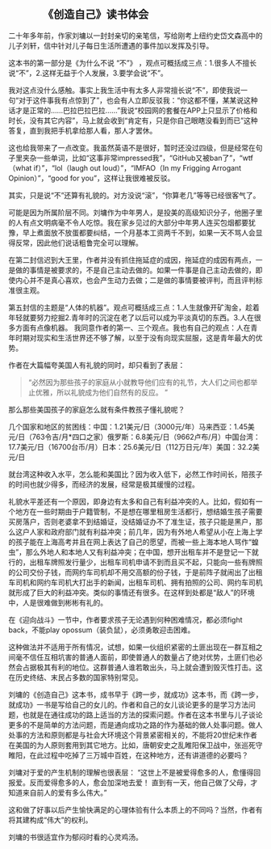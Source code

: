 ## &emsp;&emsp;&emsp; 《创造自己》读书体会

二十年多年前，作家刘墉以一封封亲切的亲笔信，写给刚考上纽约史岱文森高中的儿子刘轩，信中针对儿子每日生活所遭遇的事件加以发挥及引导。

这本书的第一部分是《为什么不说 “不”》 ，观点可概括成三点：1.很多人不擅长说“不”，2.这样无益于个人发展，3.要学会说“不”。

我对这点没什么感触。事实上我生活中有太多人非常擅长说“不”，即使我说一句“对于这件事我有点惊到了”，也会有人立即反驳我：“你这都不懂，某某说这种话才是正常的……巴拉巴拉巴拉……”我说“校园网的套餐在APP上只显示了价格和时长，没有其它内容”，马上就会收到“肯定有，只是你自己眼瞎没看到而已”这种答复，直到我把手机拿给那人看，那人才罢休。

这也给我带来了一点改变。我虽然英语不是很好，暂时还没过四级，但是经常在句子里夹杂一些单词，比如“这事非常impressed我”，“GitHub又被ban了”，“wtf（what if）”，“lol（laugh out loud）”，“IMFAO（In my Frigging Arrogant Opinion）”，“good for you”，这样让我很难被反驳。

其实，只是说“不”还算有礼貌的。对方没说“滚”，“你算老几”等等已经很客气了。

可能是因为所属阶层不同。刘墉作为中年男人，是投美的高级知识分子，他圈子里的人有点文明病毫不令人吃惊。我在家乡见过的大部分中年男人连买包烟都要犹豫，早上煮面放不放蛋都要纠结，一个月基本工资两千不到，如果一天不骂人会显得反常，因此他们说话粗鲁完全可以理解。

在第二封信迟到大王里，作者并没有抓住拖延症的成因，拖延症的成因有两点，一是做的事情是被要求的，不是自己主动去做的。如果一件事是自己主动去做的，即使内心并不是真心喜欢，也会产生动力去做；二是做的事情要被评判，而且评判标准很主观。

第五封信的主题是“人体的机器”。观点可概括成三点：1.人生就像开矿淘金，趁着年轻就要努力挖掘2.青年时的沉淀在老了以后可以成为平淡真切的东西。3.人在很多方面有点像机器。
我同意作者的第一、三个观点。我也有自己的观点：人在青年时期对现实和生活世界还不够了解，以至于没有向现实屈服，这是青年最大的优势。

作者在大篇幅夸美国人有礼貌的同时，却只看到了表层：

>“必然因为那些孩子的家庭从小就教导他们应有的礼节，大人们之间也都举止优雅，所以礼貌成为他们自然有的反应。 ”

那么那些美国孩子的家庭怎么就有条件教孩子懂礼貌呢？

几个国家和地区的贫困线：中国：1.21美元/日（3000元/年）马来西亚：1.45美元/日（763令吉/月*四口之家）俄罗斯：6.8美元/日（9662卢布/月）中国台湾：17.7美元/日（16700台币/月）日本：25.6美元/日（112万日元/年）美国：32.2美元/日

就台湾这种收入水平，怎么能和美国比？因为收入低下，必然工作时间长，陪孩子的时间也就少得多，而经济的发展，经常是极其缓慢的过程。

礼貌水平差还有一个原因，即身边有太多和自己有利益冲突的人。比如，假如有一个地方在一些时期由于户籍管制，不是想在哪里租房生活都行，想结婚生孩子需要买房落户，否则老婆拿不到结婚证，没结婚证办不了准生证，孩子只能是黑户，那么这户人家和政府部门就有利益冲突；前几年，因为有外地人希望从小在上海上学的孩子能在上海高考并且在网上表达了自己的愿望，而被一些上海本地人骂作“蝗虫”，那么外地人和本地人又有利益冲突；在中国，想开出租车并不是登记一下就行的，出租车牌照发行量少，出租车司机申请不到而且买不起，只能向一些有牌照的公司交份子钱，而网约车司机却不用交高额的份子钱，于是前阵子就闹出了出租车司机和网约车司机大打出手的新闻，出租车司机、拥有拍照的公司、网约车司机就形成了巨大的利益冲突。类似的事情还有很多。在这样到处都是“敌人”的环境中，人是很难做到彬彬有礼的。

在《迎向战斗》一节中，作者要求孩子无论遇到何种困难情况，都必须fight back，不能play opossum（装负鼠），必须勇敢迎击困难。

这种做法并不适用于所有情况，试想，如果一伙组织紧密的土匪出现在一群互相之间毫不信任互相坑害的普通人面前，即使普通人的数量占了绝对优势，土匪们也必然会占据极其有利的地位。这群普通人谁若敢出头，马上就会遭到毁灭性打击。这在历史终结、末民占多数的国家特别常见。

刘墉的《创造自己》这本书，成书早于《跨一步，就成功》这本书，而《跨一步，就成功》一书是写给自己的女儿的。作者和自己的女儿谈论更多的是学习方法问题，也就是在通往成功的路上适当的方法的探索问题。作者在这本书里与儿子谈论更多的不是简单的方法问题，而是通向成功之路的作为基础的做人处事问题。做人处事的方法和原则都是与社会大环境这个背景紧密相关的，不能将20世纪末作者在美国的为人原则套用到其它地方。比如，唐朝安史之乱睢阳保卫战中，张巡死守睢阳，在此过程中吃掉了三万城中百姓，在这种地方，还有讲道德的必要吗？

刘墉对于爱的产生机制的理解也很表层： “这世上不是被爱得愈多的人，愈懂得回报爱。反而爱得愈多的人，愈会加深地去爱！ 直到有一天，他自己做了父母，才知道来自前人的爱有多么伟大。”

这和做了好事以后产生愉快满足的心理体验有什么本质上的不同吗？当然，作者有将其建构成“伟大”的权利。

刘墉的书很适宜作为郁闷时看的心灵鸡汤。
